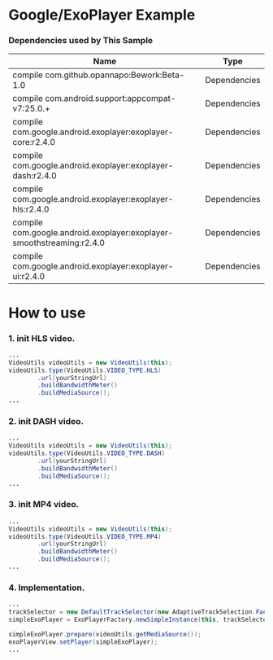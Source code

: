 # Google/ExoPlayer Example
  

### Dependencies used by This Sample
| Name | Type |
| ------ | ------ |
|compile com.github.opannapo:Bework:Beta-1.0 | Dependencies 
|compile com.android.support:appcompat-v7:25.0.+ | Dependencies 
|compile com.google.android.exoplayer:exoplayer-core:r2.4.0 | Dependencies 
|compile com.google.android.exoplayer:exoplayer-dash:r2.4.0 | Dependencies 
|compile com.google.android.exoplayer:exoplayer-hls:r2.4.0 | Dependencies 
|compile com.google.android.exoplayer:exoplayer-smoothstreaming:r2.4.0 | Dependencies 
|compile com.google.android.exoplayer:exoplayer-ui:r2.4.0 | Dependencies 
 

# How to use
  
### 1. init HLS video.
```java
...
VideoUtils videoUtils = new VideoUtils(this); 
videoUtils.type(VideoUtils.VIDEO_TYPE.HLS)
        .url(yourStringUrl)
        .buildBandwidthMeter()
        .buildMediaSource();
...  
``` 

### 2. init DASH video.
```java
...
VideoUtils videoUtils = new VideoUtils(this); 
videoUtils.type(VideoUtils.VIDEO_TYPE.DASH)
        .url(yourStringUrl)
        .buildBandwidthMeter()
        .buildMediaSource();
...  
``` 

### 3. init MP4 video.
```java
...
VideoUtils videoUtils = new VideoUtils(this); 
videoUtils.type(VideoUtils.VIDEO_TYPE.MP4)
        .url(yourStringUrl)
        .buildBandwidthMeter()
        .buildMediaSource();
...  
``` 

### 4. Implementation.
```java
...
trackSelector = new DefaultTrackSelector(new AdaptiveTrackSelection.Factory(videoUtils.getBandwidthMeter()));
simpleExoPlayer = ExoPlayerFactory.newSimpleInstance(this, trackSelector);

simpleExoPlayer.prepare(videoUtils.getMediaSource());
exoPlayerView.setPlayer(simpleExoPlayer);
...  
``` 





 